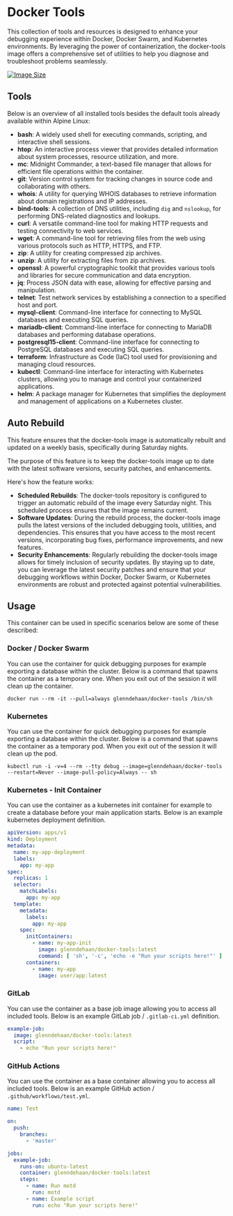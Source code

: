 # Docker Tools

This collection of tools and resources is designed to enhance your debugging experience within Docker, Docker Swarm, and Kubernetes environments. By leveraging the power of containerization, the docker-tools image offers a comprehensive set of utilities to help you diagnose and troubleshoot problems seamlessly.

[![Image Size](https://img.shields.io/docker/image-size/glenndehaan/docker-tools)](https://hub.docker.com/r/glenndehaan/docker-tools)

## Tools
Below is an overview of all installed tools besides the default tools already available within Alpine Linux:

* **bash**: A widely used shell for executing commands, scripting, and interactive shell sessions.
* **htop**: An interactive process viewer that provides detailed information about system processes, resource utilization, and more.
* **mc**: Midnight Commander, a text-based file manager that allows for efficient file operations within the container.
* **git**: Version control system for tracking changes in source code and collaborating with others.
* **whois**: A utility for querying WHOIS databases to retrieve information about domain registrations and IP addresses.
* **bind-tools**: A collection of DNS utilities, including `dig` and `nslookup`, for performing DNS-related diagnostics and lookups.
* **curl**: A versatile command-line tool for making HTTP requests and testing connectivity to web services.
* **wget**: A command-line tool for retrieving files from the web using various protocols such as HTTP, HTTPS, and FTP.
* **zip**: A utility for creating compressed zip archives.
* **unzip**: A utility for extracting files from zip archives.
* **openssl**: A powerful cryptographic toolkit that provides various tools and libraries for secure communication and data encryption.
* **jq**: Process JSON data with ease, allowing for effective parsing and manipulation.
* **telnet**: Test network services by establishing a connection to a specified host and port.
* **mysql-client**: Command-line interface for connecting to MySQL databases and executing SQL queries.
* **mariadb-client**: Command-line interface for connecting to MariaDB databases and performing database operations.
* **postgresql15-client**: Command-line interface for connecting to PostgreSQL databases and executing SQL queries.
* **terraform**: Infrastructure as Code (IaC) tool used for provisioning and managing cloud resources.
* **kubectl**: Command-line interface for interacting with Kubernetes clusters, allowing you to manage and control your containerized applications.
* **helm**: A package manager for Kubernetes that simplifies the deployment and management of applications on a Kubernetes cluster.

## Auto Rebuild
This feature ensures that the docker-tools image is automatically rebuilt and updated on a weekly basis, specifically during Saturday nights.

The purpose of this feature is to keep the docker-tools image up to date with the latest software versions, security patches, and enhancements.

Here's how the feature works:

* **Scheduled Rebuilds**: The docker-tools repository is configured to trigger an automatic rebuild of the image every Saturday night. This scheduled process ensures that the image remains current.
* **Software Updates**: During the rebuild process, the docker-tools image pulls the latest versions of the included debugging tools, utilities, and dependencies. This ensures that you have access to the most recent versions, incorporating bug fixes, performance improvements, and new features.
* **Security Enhancements**: Regularly rebuilding the docker-tools image allows for timely inclusion of security updates. By staying up to date, you can leverage the latest security patches and ensure that your debugging workflows within Docker, Docker Swarm, or Kubernetes environments are robust and protected against potential vulnerabilities.

## Usage
This container can be used in specific scenarios below are some of these described:

### Docker / Docker Swarm
You can use the container for quick debugging purposes for example exporting a database within the cluster.
Below is a command that spawns the container as a temporary one. When you exit out of the session it will clean up the container.

```shell
docker run --rm -it --pull=always glenndehaan/docker-tools /bin/sh
```

### Kubernetes
You can use the container for quick debugging purposes for example exporting a database within the cluster.
Below is a command that spawns the container as a temporary pod. When you exit out of the session it will clean up the pod.

```shell
kubectl run -i -v=4 --rm --tty debug --image=glenndehaan/docker-tools --restart=Never --image-pull-policy=Always -- sh
```

### Kubernetes - Init Container
You can use the container as a kubernetes init container for example to create a database before your main application starts.
Below is an example kubernetes deployment definition.

```yaml
apiVersion: apps/v1
kind: Deployment
metadata:
  name: my-app-deployment
  labels:
    app: my-app
spec:
  replicas: 1
  selector:
    matchLabels:
      app: my-app
  template:
    metadata:
      labels:
        app: my-app
    spec:
      initContainers:
        - name: my-app-init
          image: glenndehaan/docker-tools:latest
          command: [ 'sh', '-c', 'echo -e "Run your scripts here!"' ]
      containers:
        - name: my-app
          image: user/app:latest
```

### GitLab
You can use the container as a base job image allowing you to access all included tools.
Below is an example GitLab job / `.gitlab-ci.yml` definition.

```yaml
example-job:
  image: glenndehaan/docker-tools:latest
  script:
    - echo "Run your scripts here!"
```

### GitHub Actions
You can use the container as a base container allowing you to access all included tools.
Below is an example GitHub action / `.github/workflows/test.yml`.

```yaml
name: Test

on:
  push:
    branches:
      - 'master'

jobs:
  example-job:
    runs-on: ubuntu-latest
    container: glenndehaan/docker-tools:latest
    steps:
      - name: Run motd
        run: motd
      - name: Example script
        run: echo "Run your scripts here!"
```
